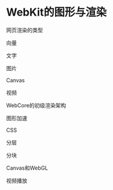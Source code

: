 # WebKit的图形与渲染

网页渲染的类型

向量

文字

图片

Canvas

视频





WebCore的初级渲染架构





图形加速

CSS

分层

分块



Canvas和WebGL

视频播放

